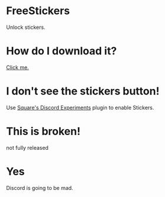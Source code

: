 # FreeStickers
Unlock stickers.

# How do I download it?
[Click me.](https://discord-stickers.github.io/FreeStickers/download)

# I don't see the stickers button!
Use [Square's Discord Experiments](https://betterdiscord.app/plugin/Discord%20Experiments) plugin to enable Stickers.

# This is broken!
not fully released

# Yes
Discord is going to be mad.
